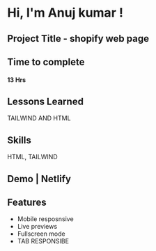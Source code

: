 # Hi, I'm Anuj kumar !

## Project Title - shopify web page

## Time to complete

#### 13 Hrs

## Lessons Learned

TAILWIND AND HTML

## Skills

HTML, TAILWIND

## Demo | Netlify

## Features

- Mobile resposnsive
- Live previews
- Fullscreen mode
- TAB RESPONSIBE
